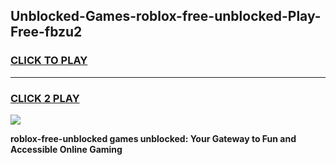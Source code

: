 
## Unblocked-Games-roblox-free-unblocked-Play-Free-fbzu2
<h3>
<a href="https://premium76.site?title=roblox-free-unblocked&ref=23A">CLICK TO PLAY</a></h3>
<hr>

<h3>
<a href="https://premium76.site?title=roblox-free-unblocked&ref=23A">CLICK 2 PLAY</a>
  
</h3>

<a href="https://premium76.site?title=roblox-free-unblocked&ref=23A"><img src="https://clearcache.store/games.png"></a>


**roblox-free-unblocked games unblocked: Your Gateway to Fun and Accessible Online Gaming**
